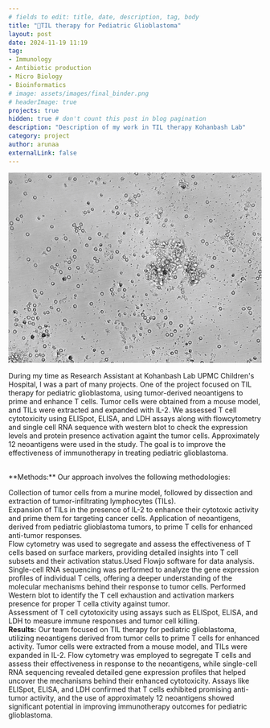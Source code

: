 ```yaml
---
# fields to edit: title, date, description, tag, body
title: "🧠TIL therapy for Pediatric Glioblastoma"
layout: post
date: 2024-11-19 11:19
tag: 
- Immunology 
- Antibiotic production
- Micro Biology
- Bioinformatics
# image: assets/images/final_binder.png
# headerImage: true
projects: true
hidden: true # don't count this post in blog pagination
description: "Description of my work in TIL therapy Kohanbash Lab"
category: project
author: arunaa
externalLink: false
---
```

![ Tcell](/assets/images/t%20cell.png)

During my time as Research Assistant at Kohanbash Lab UPMC Children's Hospital, I was a part of many projects. One of the project focused on TIL therapy for pediatric glioblastoma, using tumor-derived neoantigens to prime and enhance T cells. Tumor cells were obtained from a mouse model, and TILs were extracted and expanded with IL-2. We assessed T cell cytotoxicity using ELISpot, ELISA, and LDH assays along with flowcytometry and single cell RNA sequence with western blot to check the expression levels and protein presence activation againt the tumor cells. Approximately 12 neoantigens were used in the study. The goal is to improve the effectiveness of immunotherapy in treating pediatric glioblastoma.

<br>
**Methods:**
Our approach involves the following methodologies:

Collection of tumor cells from a murine model, followed by dissection and extraction of tumor-infiltrating lymphocytes (TILs).
<br>
Expansion of TILs in the presence of IL-2 to enhance their cytotoxic activity and prime them for targeting cancer cells.
Application of neoantigens, derived from pediatric glioblastoma tumors, to prime T cells for enhanced anti-tumor responses.
<br>
Flow cytometry was used to segregate and assess the effectiveness of T cells based on surface markers, providing detailed insights into T cell subsets and their activation status.Used Flowjo software for data analysis. 
Single-cell RNA sequencing was performed to analyze the gene expression profiles of individual T cells, offering a deeper understanding of the molecular mechanisms behind their response to tumor cells. Performed Western blot to identify the T cell exhaustion and activation markers presence for proper T cella ctivity against tumor.
<br>
Assessment of T cell cytotoxicity using assays such as ELISpot, ELISA, and LDH to measure immune responses and tumor cell killing.
<br>
**Results:**
Our team focused on TIL therapy for pediatric glioblastoma, utilizing neoantigens derived from tumor cells to prime T cells for enhanced activity. Tumor cells were extracted from a mouse model, and TILs were expanded in IL-2. Flow cytometry was employed to segregate T cells and assess their effectiveness in response to the neoantigens, while single-cell RNA sequencing revealed detailed gene expression profiles that helped uncover the mechanisms behind their enhanced cytotoxicity. Assays like ELISpot, ELISA, and LDH confirmed that T cells exhibited promising anti-tumor activity, and the use of approximately 12 neoantigens showed significant potential in improving immunotherapy outcomes for pediatric glioblastoma.